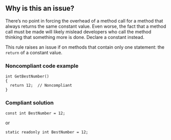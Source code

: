 ## Why is this an issue?
 
There’s no point in forcing the overhead of a method call for a method that always returns the same constant value. Even worse, the fact that a method call must be made will likely mislead developers who call the method thinking that something more is done. Declare a constant instead.
 
This rule raises an issue if on methods that contain only one statement: the `return` of a constant value.
 
### Noncompliant code example

    int GetBestNumber()
    {
      return 12;  // Noncompliant
    }

### Compliant solution

    const int BestNumber = 12;

or

    static readonly int BestNumber = 12;